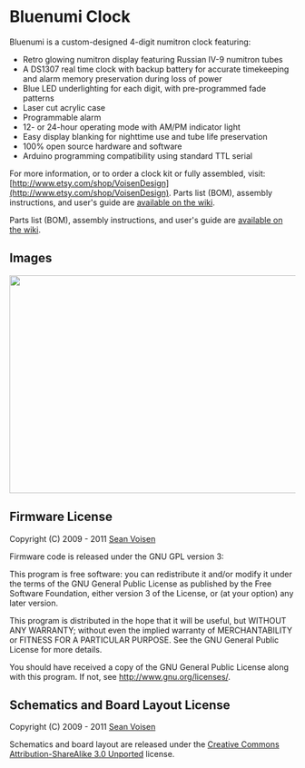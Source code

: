 Bluenumi Clock
==============

Bluenumi is a custom-designed 4-digit numitron clock featuring:

* Retro glowing numitron display featuring Russian IV-9 numitron tubes
* A DS1307 real time clock with backup battery for accurate timekeeping and alarm memory preservation during loss of power
* Blue LED underlighting for each digit, with pre-programmed fade patterns
* Laser cut acrylic case
* Programmable alarm
* 12- or 24-hour operating mode with AM/PM indicator light
* Easy display blanking for nighttime use and tube life preservation
* 100% open source hardware and software
* Arduino programming compatibility using standard TTL serial

For more information, or to order a clock kit or fully assembled, visit: [http://www.etsy.com/shop/VoisenDesign](http://www.etsy.com/shop/VoisenDesign). Parts list (BOM), assembly instructions, and user's guide are [available on the wiki](https://github.com/svoisen/bluenumi/wiki).

Parts list (BOM), assembly instructions, and user's guide are [available on the wiki](https://github.com/svoisen/bluenumi/wiki).

Images
------

<img src="https://raw.github.com/wiki/svoisen/bluenumi/images/bluenumi_clear.jpg" width="512" height="384" />

Firmware License
----------------

Copyright (C) 2009 - 2011 [Sean Voisen](http://sean.voisen.org)

Firmware code is released under the GNU GPL version 3:

This program is free software: you can redistribute it and/or modify it under the terms of the GNU General Public License as published by the Free Software Foundation, either version 3 of the License, or (at your option) any later version.

This program is distributed in the hope that it will be useful, but WITHOUT ANY WARRANTY; without even the implied warranty of MERCHANTABILITY or FITNESS FOR A PARTICULAR PURPOSE.  See the GNU General Public License for more details.

You should have received a copy of the GNU General Public License along with this program.  If not, see <http://www.gnu.org/licenses/>.

Schematics and Board Layout License
-----------------------------------

Copyright (C) 2009 - 2011 [Sean Voisen](http://sean.voisen.org)

Schematics and board layout are released under the [Creative Commons Attribution-ShareAlike 3.0 Unported](http://creativecommons.org/licenses/by-sa/3.0/) license.
